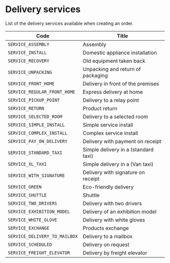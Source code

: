 # Delivery services

List of the delivery services available when creating an order.

| Code                               | Title                                |
| ---------------------------------- | ------------------------------------ |
| `SERVICE_ASSEMBLY`                 | Assembly                             |
| `SERVICE_INSTALL`                  | Domestic appliance installation      |
| `SERVICE_RECOVERY`                 | Old equipment taken back             |
| `SERVICE_UNPACKING`                | Unpacking and return of packaging    |
| `SERVICE_FRONT_HOME`               | Delivery in front of the premises    |
| `SERVICE_REGULAR_FRONT_HOME`       | Express delivery at home             |
| `SERVICE_PICKUP_POINT`             | Delivery to a relay point            |
| `SERVICE_RETURN`                   | Product return                       |
| `SERVICE_SELECTED_ROOM`            | Delivery to a selected room          |
| `SERVICE_SIMPLE_INSTALL`           | Simple service install               |
| `SERVICE_COMPLEX_INSTALL`          | Complex service install              |
| `SERVICE_PAY_ON_DELIVERY`          | Delivery with payment on receipt     |
| `SERVICE_STANDARD_TAXI`            | Simple delivery in a (standard taxi) |
| `SERVICE_XL_TAXI`                  | Simple delivery in a (Van taxi)      |
| `SERVICE_WITH_SIGNATURE`           | Delivery with signature on receipt   |
| `SERVICE_GREEN`                    | Eco-friendly delivery                |
| `SERVICE_SHUTTLE`                  | Shuttle                              |
| `SERVICE_TWO_DRIVERS`              | Delivery with two drivers            |
| `SERVICE_EXHIBITION_MODEL`         | Delivery of an exhibition model      |
| `SERVICE_WHITE_GLOVE`              | Delivery with white gloves           |
| `SERVICE_EXCHANGE`                 | Products exchange                    |
| `SERVICE_DELIVERY_TO_MAILBOX`      | Delivery to a mailbox                |
| `SERVICE_SCHEDULED`                | Delivery on request                  |
| `SERVICE_FREIGHT_ELEVATOR`         | Delivery by freight elevator         |